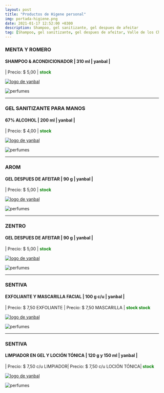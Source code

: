 ```yaml
---
layout: post
title: "Productos de Higene personal"
img: portada-higiene.png 
date: 2021-01-17 12:52:00 +0300
description: Shampoo, gel sanitizante, gel despues de afeitar
tag: [Shampoo, gel sanitizante, gel despues de afeitar, Valle de los Chillos, Sangolquí, Selva Alegre]
---
```

### MENTA Y ROMERO
#### SHAMPOO & ACONDICIONADOR | 310 ml  | yanbal  |
| Precio: $ 5,00   | <b style='color:green'> stock </b>

[logo]: https://raw.githubusercontent.com/Betty-C/bef/gh-pages/assets/img/linkw.jpg
[ROMERO]: https://api.whatsapp.com/send?phone=593995957267&text=%C2%A1Hola!%20Me%20interesa%20este%20producto%20-%3E%20Shampoo%20MENTA%20Y%20ROMERO%20-%20yanbal "clic para abrir chat de whatsapp"
 [![logo de yanbal][logo]][ROMERO]

![perfumes](https://res.cloudinary.com/dpky6fcf6/image/upload/c_scale,h_293,w_126/v1611009486/Blog-Betty/Personal/hig-menta_nsvc2o.jpg)

* * *

### GEL SANITIZANTE PARA MANOS
#### 67% ALCOHOL | 200 ml  | yanbal  |
| Precio: $ 4,00  | <b style='color:green'> stock </b>

[logo]: https://raw.githubusercontent.com/Betty-C/bef/gh-pages/assets/img/linkw.jpg
[SANITIZANTE]: https://api.whatsapp.com/send?phone=593995957267&text=%C2%A1Hola!%20Me%20interesa%20este%20producto%20-%3E%20GEL%20SANITIZANTE%20PARA%20MANOS%20-%20yanbal "clic para abrir chat de whatsapp"
 [![logo de yanbal][logo]][SANITIZANTE]

![perfumes](https://res.cloudinary.com/dpky6fcf6/image/upload/c_scale,h_268,w_115/v1611009484/Blog-Betty/Personal/hig-manos_g5kufk.jpg)

* * *

### AROM
#### GEL DESPUES DE AFEITAR | 90 g  | yanbal  |
| Precio: $ 5,00 | <b style='color:green'> stock </b>

[logo]: https://raw.githubusercontent.com/Betty-C/bef/gh-pages/assets/img/linkw.jpg
[AROM1]: https://api.whatsapp.com/send?phone=593995957267&text=%C2%A1Hola!%20Me%20interesa%20este%20producto%20-%3E%20Gel%20despues%20de%20afeitar%20AROM%20-%20yanbal "clic para abrir chat de whatsapp"
 [![logo de yanbal][logo]][AROM1]

![perfumes](https://res.cloudinary.com/dpky6fcf6/image/upload/c_scale,h_274,w_113/v1611009484/Blog-Betty/Personal/hig-arom_xsglpm.jpg)

* * *

### ZENTRO
#### GEL DESPUES DE AFEITAR  | 90 g  | yanbal  |
| Precio: $ 5,00  | <b style='color:green'> stock </b>

[logo]: https://raw.githubusercontent.com/Betty-C/bef/gh-pages/assets/img/linkw.jpg
[ZENTROgel]: https://api.whatsapp.com/send?phone=593995957267&text=%C2%A1Hola!%20Me%20interesa%20este%20producto%20-%3E%20Gel%20despues%20de%20afeitar%20ZENTRO%20-%20yanbal "clic para abrir chat de whatsapp"
 [![logo de yanbal][logo]][ZENTROgel]

![perfumes](https://res.cloudinary.com/dpky6fcf6/image/upload/c_scale,h_257,w_106/v1611009487/Blog-Betty/Personal/hig-zentro_d2uywy.jpg)

* * *

### SENTIVA
#### EXFOLIANTE Y MASCARILLA FACIAL  | 100 g  c/u | yanbal  |
| Precio: $  7,50 EXFOLIANTE | Precio: $  7,50 MASCARILLA | <b style='color:green'> stock </b>
<b style='color:green'> stock </b>

[logo]: https://raw.githubusercontent.com/Betty-C/bef/gh-pages/assets/img/linkw.jpg
[EXFOLIANTE]: https://api.whatsapp.com/send?phone=593995957267&text=%C2%A1Hola!%20Me%20interesa%20este%20producto%20-%3E%20Exfoliante%20y%20mascarilla%20facial%20SENTIVA%20%20-%20yanbal "clic para abrir chat de whatsapp"
 [![logo de yanbal][logo]][EXFOLIANTE]

![perfumes](https://res.cloudinary.com/dpky6fcf6/image/upload/c_scale,h_243,w_274/v1611009486/Blog-Betty/Personal/hig-sensitiva1_aomzdv.jpg)

* * *

### SENTIVA
#### LIMPIADOR EN GEL Y LOCIÓN TÓNICA | 120 g y 150 ml  | yanbal  |
| Precio: $ 7,50 c/u  LIMPIADOR| Precio: $ 7,50 c/u  LOCIÓN TÓNICA|<b style='color:green'> stock </b>

[logo]: https://raw.githubusercontent.com/Betty-C/bef/gh-pages/assets/img/linkw.jpg
[LIMPIADOR]: https://api.whatsapp.com/send?phone=593995957267&text=%C2%A1Hola!%20Me%20interesa%20este%20producto%20-%3E%20Limpiador%20en%20gel%20y%20loci%C3%B3n%20tonica%20SENTIVA%20%20-%20yanbal "clic para abrir chat de whatsapp"
 [![logo de yanbal][logo]][LIMPIADOR]

![perfumes](https://res.cloudinary.com/dpky6fcf6/image/upload/c_scale,h_255,w_232/v1611009486/Blog-Betty/Personal/hig-sensitiva2_spzhg9.jpg)



